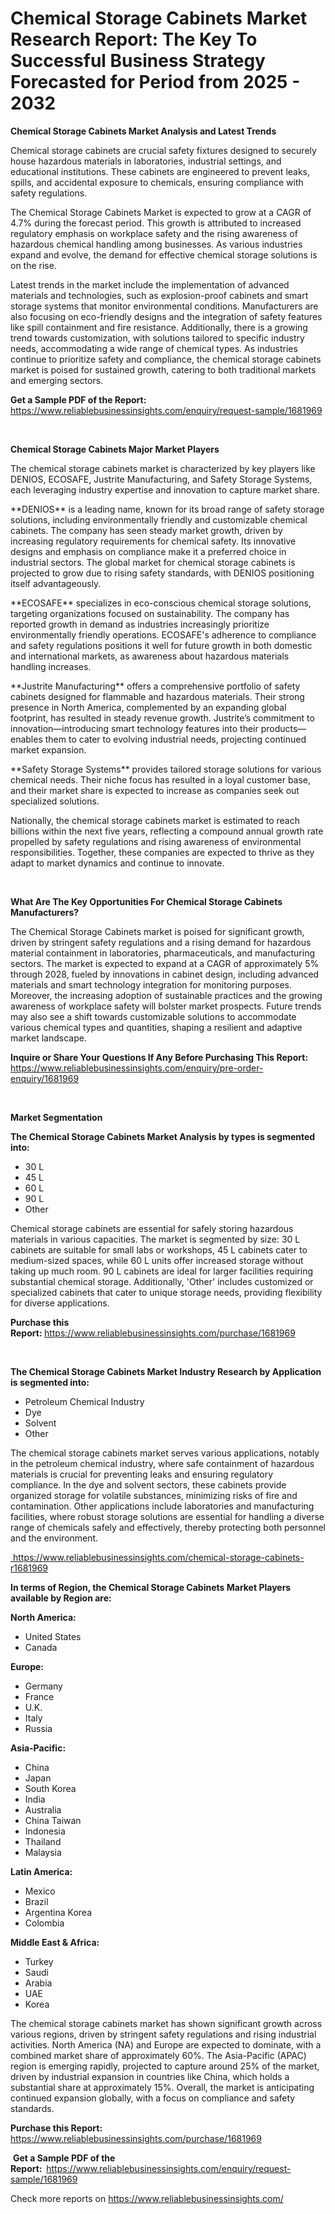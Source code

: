 <p><h1>Chemical Storage Cabinets Market Research Report: The Key To Successful Business Strategy Forecasted for Period from 2025 - 2032</h1></p><p><strong>Chemical Storage Cabinets Market Analysis and Latest Trends</strong></p>
<p><p>Chemical storage cabinets are crucial safety fixtures designed to securely house hazardous materials in laboratories, industrial settings, and educational institutions. These cabinets are engineered to prevent leaks, spills, and accidental exposure to chemicals, ensuring compliance with safety regulations.</p><p>The Chemical Storage Cabinets Market is expected to grow at a CAGR of 4.7% during the forecast period. This growth is attributed to increased regulatory emphasis on workplace safety and the rising awareness of hazardous chemical handling among businesses. As various industries expand and evolve, the demand for effective chemical storage solutions is on the rise.</p><p>Latest trends in the market include the implementation of advanced materials and technologies, such as explosion-proof cabinets and smart storage systems that monitor environmental conditions. Manufacturers are also focusing on eco-friendly designs and the integration of safety features like spill containment and fire resistance. Additionally, there is a growing trend towards customization, with solutions tailored to specific industry needs, accommodating a wide range of chemical types. As industries continue to prioritize safety and compliance, the chemical storage cabinets market is poised for sustained growth, catering to both traditional markets and emerging sectors.</p></p>
<p><strong>Get a Sample PDF of the Report:&nbsp;</strong> <a href="https://www.reliablebusinessinsights.com/enquiry/request-sample/1681969?utm_campaign=3035&utm_medium=2&utm_source=Github&utm_content=ia&utm_term=11042025&utm_id=chemical-storage-cabinets">https://www.reliablebusinessinsights.com/enquiry/request-sample/1681969</a></p>
<p>&nbsp;</p>
<p><strong>Chemical Storage Cabinets Major Market Players</strong></p>
<p><p>The chemical storage cabinets market is characterized by key players like DENIOS, ECOSAFE, Justrite Manufacturing, and Safety Storage Systems, each leveraging industry expertise and innovation to capture market share.</p><p>**DENIOS** is a leading name, known for its broad range of safety storage solutions, including environmentally friendly and customizable chemical cabinets. The company has seen steady market growth, driven by increasing regulatory requirements for chemical safety. Its innovative designs and emphasis on compliance make it a preferred choice in industrial sectors. The global market for chemical storage cabinets is projected to grow due to rising safety standards, with DENIOS positioning itself advantageously.</p><p>**ECOSAFE** specializes in eco-conscious chemical storage solutions, targeting organizations focused on sustainability. The company has reported growth in demand as industries increasingly prioritize environmentally friendly operations. ECOSAFE's adherence to compliance and safety regulations positions it well for future growth in both domestic and international markets, as awareness about hazardous materials handling increases.</p><p>**Justrite Manufacturing** offers a comprehensive portfolio of safety cabinets designed for flammable and hazardous materials. Their strong presence in North America, complemented by an expanding global footprint, has resulted in steady revenue growth. Justrite’s commitment to innovation—introducing smart technology features into their products—enables them to cater to evolving industrial needs, projecting continued market expansion.</p><p>**Safety Storage Systems** provides tailored storage solutions for various chemical needs. Their niche focus has resulted in a loyal customer base, and their market share is expected to increase as companies seek out specialized solutions. </p><p>Nationally, the chemical storage cabinets market is estimated to reach billions within the next five years, reflecting a compound annual growth rate propelled by safety regulations and rising awareness of environmental responsibilities. Together, these companies are expected to thrive as they adapt to market dynamics and continue to innovate.</p></p>
<p>&nbsp;</p>
<p><strong>What Are The Key Opportunities For Chemical Storage Cabinets Manufacturers?</strong></p>
<p><p>The Chemical Storage Cabinets market is poised for significant growth, driven by stringent safety regulations and a rising demand for hazardous material containment in laboratories, pharmaceuticals, and manufacturing sectors. The market is expected to expand at a CAGR of approximately 5% through 2028, fueled by innovations in cabinet design, including advanced materials and smart technology integration for monitoring purposes. Moreover, the increasing adoption of sustainable practices and the growing awareness of workplace safety will bolster market prospects. Future trends may also see a shift towards customizable solutions to accommodate various chemical types and quantities, shaping a resilient and adaptive market landscape.</p></p>
<p><strong>Inquire or Share Your Questions If Any Before Purchasing This Report:</strong> <a href="https://www.reliablebusinessinsights.com/enquiry/pre-order-enquiry/1681969?utm_campaign=3035&utm_medium=2&utm_source=Github&utm_content=ia&utm_term=11042025&utm_id=chemical-storage-cabinets">https://www.reliablebusinessinsights.com/enquiry/pre-order-enquiry/1681969</a></p>
<p>&nbsp;</p>
<p><strong>Market Segmentation</strong></p>
<p><strong>The Chemical Storage Cabinets Market Analysis by types is segmented into:</strong></p>
<p><ul><li>30 L</li><li>45 L</li><li>60 L</li><li>90 L</li><li>Other</li></ul></p>
<p><p>Chemical storage cabinets are essential for safely storing hazardous materials in various capacities. The market is segmented by size: 30 L cabinets are suitable for small labs or workshops, 45 L cabinets cater to medium-sized spaces, while 60 L units offer increased storage without taking up much room. 90 L cabinets are ideal for larger facilities requiring substantial chemical storage. Additionally, 'Other' includes customized or specialized cabinets that cater to unique storage needs, providing flexibility for diverse applications.</p></p>
<p><strong>Purchase this Report:&nbsp;</strong><a href="https://www.reliablebusinessinsights.com/purchase/1681969?utm_campaign=3035&utm_medium=2&utm_source=Github&utm_content=ia&utm_term=11042025&utm_id=chemical-storage-cabinets">https://www.reliablebusinessinsights.com/purchase/1681969</a></p>
<p>&nbsp;</p>
<p><strong>The Chemical Storage Cabinets Market Industry Research by Application is segmented into:</strong></p>
<p><ul><li>Petroleum Chemical Industry</li><li>Dye</li><li>Solvent</li><li>Other</li></ul></p>
<p><p>The chemical storage cabinets market serves various applications, notably in the petroleum chemical industry, where safe containment of hazardous materials is crucial for preventing leaks and ensuring regulatory compliance. In the dye and solvent sectors, these cabinets provide organized storage for volatile substances, minimizing risks of fire and contamination. Other applications include laboratories and manufacturing facilities, where robust storage solutions are essential for handling a diverse range of chemicals safely and effectively, thereby protecting both personnel and the environment.</p></p>
<p><a href="https://www.reliablebusinessinsights.com/chemical-storage-cabinets-r1681969?utm_campaign=3035&utm_medium=2&utm_source=Github&utm_content=ia&utm_term=11042025&utm_id=chemical-storage-cabinets">&nbsp;https://www.reliablebusinessinsights.com/chemical-storage-cabinets-r1681969</a></p>
<p><strong>In terms of Region, the Chemical Storage Cabinets Market Players available by Region are:</strong></p>
<p>
    <p> <strong> North America: </strong>
        <ul>
            <li>United States</li>
            <li>Canada</li>
        </ul>
        </p> 
    <p> <strong> Europe: </strong>
        <ul>
            <li>Germany</li>
            <li>France</li>
            <li>U.K.</li>
            <li>Italy</li>
            <li>Russia</li>
        </ul>
        </p> 
    <p> <strong> Asia-Pacific: </strong>
        <ul>
            <li>China</li>
            <li>Japan</li>
            <li>South Korea</li>
            <li>India</li>
            <li>Australia</li>
            <li>China Taiwan</li>
            <li>Indonesia</li>
            <li>Thailand</li>
            <li>Malaysia</li>
        </ul>
        </p> 
    <p> <strong> Latin America: </strong>
        <ul>
            <li>Mexico</li>
            <li>Brazil</li>
            <li>Argentina Korea</li>
            <li>Colombia</li>
        </ul>
        </p> 
    <p> <strong> Middle East & Africa: </strong>
        <ul>
            <li>Turkey</li>
            <li>Saudi</li>
            <li>Arabia</li>
            <li>UAE</li>
            <li>Korea</li>
        </ul>
    </p>
    </p>
<p><p>The chemical storage cabinets market has shown significant growth across various regions, driven by stringent safety regulations and rising industrial activities. North America (NA) and Europe are expected to dominate, with a combined market share of approximately 60%. The Asia-Pacific (APAC) region is emerging rapidly, projected to capture around 25% of the market, driven by industrial expansion in countries like China, which holds a substantial share at approximately 15%. Overall, the market is anticipating continued expansion globally, with a focus on compliance and safety standards.</p></p>
<p><strong>Purchase this Report: </strong><a href="https://www.reliablebusinessinsights.com/purchase/1681969?utm_campaign=3035&utm_medium=2&utm_source=Github&utm_content=ia&utm_term=11042025&utm_id=chemical-storage-cabinets">https://www.reliablebusinessinsights.com/purchase/1681969</a></p>
<p>&nbsp;<strong>Get a Sample PDF of the Report:&nbsp;&nbsp;</strong><a href="https://www.reliablebusinessinsights.com/enquiry/request-sample/1681969?utm_campaign=3035&utm_medium=2&utm_source=Github&utm_content=ia&utm_term=11042025&utm_id=chemical-storage-cabinets">https://www.reliablebusinessinsights.com/enquiry/request-sample/1681969</a></p>
<p><strong></strong></p>
<p>Check more reports on <a href="https://www.reliablebusinessinsights.com/?utm_campaign=3035&utm_medium=2&utm_source=Github&utm_content=ia&utm_term=11042025&utm_id=chemical-storage-cabinets">https://www.reliablebusinessinsights.com/</a></p>